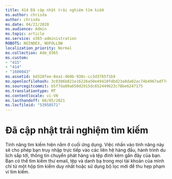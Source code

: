 ```yaml
---
title: 414 Đã cập nhật trải nghiệm tìm kiếm
ms.author: chrisda
author: chrisda
ms.date: 04/21/2020
ms.audience: Admin
ms.topic: article
ms.service: o365-administration
ROBOTS: NOINDEX, NOFOLLOW
localization_priority: Normal
ms.collection: Adm_O365
ms.custom:
- "415"
- "414"
- "1600043"
ms.assetid: bd328fee-8ea1-4b0b-930c-cc3d3765f1b9
ms.openlocfilehash: 3c0386b821e16226a50e49410fdbd23a8da02ac74b4967adf7409f93c49d8068
ms.sourcegitcommit: b5f7da89a650d2915dc652449623c78be6247175
ms.translationtype: MT
ms.contentlocale: vi-VN
ms.lasthandoff: 08/05/2021
ms.locfileid: "53958571"
---
```

# <a name="search-experience-updated"></a>Đã cập nhật trải nghiệm tìm kiếm

Tính năng tìm kiếm hiện nằm ở cuối ứng dụng. Việc nhấn vào tính năng này sẽ cho phép bạn truy nhập trực tiếp vào các liên hệ hàng đầu, hành trình du lịch sắp tới, thông tin chuyển phát hàng và tệp đính kèm gần đây của bạn. Bạn có thể tìm kiếm thư email, tệp và danh bạ trong mọi tài khoản của mình chỉ từ một hộp tìm kiếm duy nhất hoặc sử dụng bộ lọc mới để thu hẹp phạm vi tìm kiếm.
